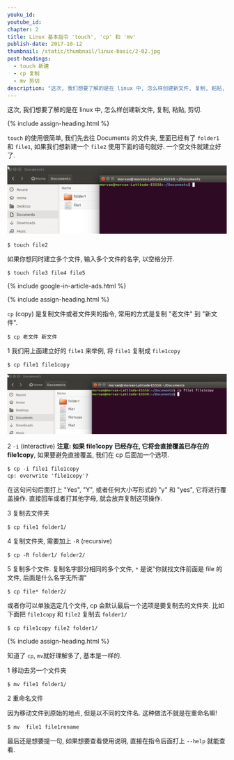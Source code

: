 ```yaml
---
youku_id:
youtube_id:
chapter: 2
title: Linux 基本指令 'touch', 'cp' 和 'mv'
publish-date: 2017-10-12
thumbnail: /static/thumbnail/linux-basic/2-02.jpg
post-headings:
  - touch 新建
  - cp 复制
  - mv 剪切
description: "这次, 我们想要了解的是在 linux 中, 怎么样创建新文件, 复制, 粘贴, 剪切."
---
```



这次, 我们想要了解的是在 linux 中, 怎么样创建新文件, 复制, 粘贴, 剪切.



{% include assign-heading.html %}

`touch` 的使用很简单, 我们先去往 Documents 的文件夹, 里面已经有了 `folder1` 和 `file1`,
如果我们想新建一个 `file2` 使用下面的语句就好. 一个空文件就建立好了.

<img class="course-image" src="/static/results/linux-basic/02-01-03.png" alt="{{ page.title }}{% increment image-count %}">


```shell
$ touch file2
```


如果你想同时建立多个文件, 输入多个文件的名字, 以空格分开.

```shell
$ touch file3 file4 file5
```







{% include google-in-article-ads.html %}

{% include assign-heading.html %}

`cp` (copy) 是复制文件或者文件夹的指令, 常用的方式是复制 "老文件" 到 "新文件".

```shell
$ cp 老文件 新文件
```

1 我们用上面建立好的 `file1` 来举例, 将 `file1` 复制成 `file1copy`

```shell
$ cp file1 file1copy
```

<img class="course-image" src="/static/results/linux-basic/02-02-01.png" alt="{{ page.title }}{% increment image-count %}">

2 `-i` (interactive) **注意: 如果 file1copy 已经存在, 它将会直接覆盖已存在的 file1copy**, 如果要避免直接覆盖, 我们在 cp 后面加一个选项.

```shell
$ cp -i file1 file1copy
cp: overwrite 'file1copy'?
```

在这句问句后面打上 "Yes", "Y", 或者任何大小写形式的 "y" 和 "yes", 它将进行覆盖操作. 直接回车或者打其他字母, 就会放弃复制这项操作.

3 复制去文件夹

```shell
$ cp file1 folder1/
```

4 复制文件夹, 需要加上 `-R` (recursive)

```shell
$ cp -R folder1/ folder2/
```

5 复制多个文件. 复制名字部分相同的多个文件, `*` 是说"你就找文件前面是 file 的文件, 后面是什么名字无所谓"

```shell
$ cp file* folder2/
```

或者你可以单独选定几个文件, cp 会默认最后一个选项是要复制去的文件夹. 比如下面把 `file1copy` 和 `file2` 复制去 `folder1/`

```shell
$ cp file1copy file2 folder1/
```





{% include assign-heading.html %}

知道了 `cp`, `mv`就好理解多了, 基本是一样的.

1 移动去另一个文件夹

```shell
$ mv file1 folder1/
```

2 重命名文件

因为移动文件到原始的地点, 但是以不同的文件名. 这种做法不就是在重命名嘛!

```shell
$ mv  file1 file1rename
```

最后还是想要提一句, 如果想要查看使用说明, 直接在指令后面打上 `--help` 就能查看.